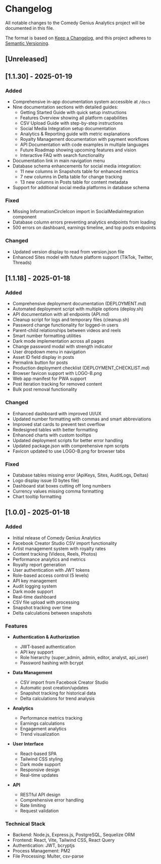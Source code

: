 # Changelog

All notable changes to the Comedy Genius Analytics project will be documented in this file.

The format is based on [Keep a Changelog](https://keepachangelog.com/en/1.0.0/),
and this project adheres to [Semantic Versioning](https://semver.org/spec/v2.0.0.html).

## [Unreleased]

## [1.1.30] - 2025-01-19

### Added
- Comprehensive in-app documentation system accessible at `/docs`
- Nine documentation sections with detailed guides:
  - Getting Started Guide with quick setup instructions
  - Features Overview showing all platform capabilities
  - CSV Upload Guide with step-by-step instructions
  - Social Media Integration setup documentation
  - Analytics & Reporting guide with metric explanations
  - Royalty Management documentation with payment workflows
  - API Documentation with code examples in multiple languages
  - Future Roadmap showing upcoming features and vision
  - Interactive FAQ with search functionality
- Documentation link in main navigation menu
- Database schema enhancements for social media integration:
  - 11 new columns in Snapshots table for enhanced metrics
  - 7 new columns in Delta table for change tracking
  - 13 new columns in Posts table for content metadata
- Support for additional social media platforms in database schema

### Fixed
- Missing InformationCircleIcon import in SocialMediaIntegration component
- Database column errors preventing analytics endpoints from loading
- 500 errors on dashboard, earnings timeline, and top posts endpoints

### Changed
- Updated version display to read from version.json file
- Enhanced Sites model with future platform support (TikTok, Twitter, Threads)

## [1.1.18] - 2025-01-18

### Added
- Comprehensive deployment documentation (DEPLOYMENT.md)
- Automated deployment script with multiple options (deploy.sh)
- API documentation with all endpoints (API.md)
- Cleanup script for logs and temporary files (cleanup.sh)
- Password change functionality for logged-in users
- Parent-child relationships between videos and reels
- Smart number formatting utilities
- Dark mode implementation across all pages
- Change password modal with strength indicator
- User dropdown menu in navigation
- Asset ID field display in posts
- Permalink button for posts
- Production deployment checklist (DEPLOYMENT_CHECKLIST.md)
- Browser favicon support with LOGO-B.png
- Web app manifest for PWA support
- Post iteration tracking for removed content
- Bulk post removal functionality

### Changed
- Enhanced dashboard with improved UI/UX
- Updated number formatting with commas and smart abbreviations
- Improved stat cards to prevent text overflow
- Redesigned tables with better formatting
- Enhanced charts with custom tooltips
- Updated deployment scripts for better error handling
- Updated package.json with comprehensive npm scripts
- Favicon updated to use LOGO-B.png for browser tabs

### Fixed
- Database tables missing error (ApiKeys, Sites, AuditLogs, Deltas)
- Logo display issue (0 bytes file)
- Dashboard stat boxes cutting off long numbers
- Currency values missing comma formatting
- Chart tooltip formatting

## [1.0.0] - 2025-01-18

### Added
- Initial release of Comedy Genius Analytics
- Facebook Creator Studio CSV import functionality
- Artist management system with royalty rates
- Content tracking (Videos, Reels, Photos)
- Performance analytics and metrics
- Royalty report generation
- User authentication with JWT tokens
- Role-based access control (5 levels)
- API key management
- Audit logging system
- Dark mode support
- Real-time dashboard
- CSV file upload with processing
- Snapshot tracking over time
- Delta calculations between snapshots

### Features
- **Authentication & Authorization**
  - JWT-based authentication
  - API key support
  - Role hierarchy (super_admin, admin, editor, analyst, api_user)
  - Password hashing with bcrypt

- **Data Management**
  - CSV import from Facebook Creator Studio
  - Automatic post creation/updates
  - Snapshot tracking for historical data
  - Delta calculations for trend analysis

- **Analytics**
  - Performance metrics tracking
  - Earnings calculations
  - Engagement analytics
  - Trend visualization

- **User Interface**
  - React-based SPA
  - Tailwind CSS styling
  - Dark mode support
  - Responsive design
  - Real-time updates

- **API**
  - RESTful API design
  - Comprehensive error handling
  - Rate limiting
  - Request validation

### Technical Stack
- Backend: Node.js, Express.js, PostgreSQL, Sequelize ORM
- Frontend: React, Vite, Tailwind CSS, React Query
- Authentication: JWT, bcryptjs
- Process Management: PM2
- File Processing: Multer, csv-parse